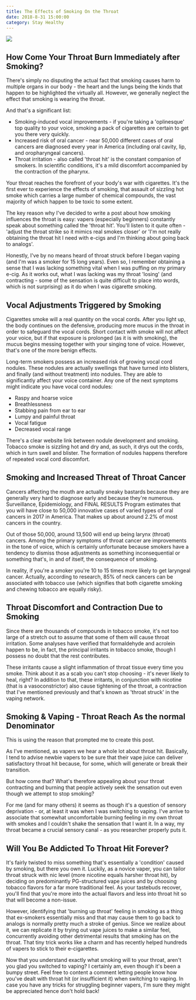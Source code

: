 ```yaml
---
title: The Effects of Smoking On the Throat
date: 2018-8-31 15:00:00
category: Stay Healthy
---
```


![](/images/7.jpg)

## How Come Your Throat Burn Immediately after Smoking?

There's simply no disputing the actual fact that smoking causes harm to multiple organs in our body - the heart and the lungs being the kinds that happen to be highlighted the virtually all. However, we generally neglect the effect that smoking is wearing the throat.

<!-- more -->

And that's a significant list:

 - Smoking-induced vocal improvements - if you're taking a 'oplinesque' top quality to your voice, smoking a pack of cigarettes are certain to get you there very quickly.
 - Increased risk of oral cancer - near 50,000 different cases of oral cancers are diagnosed every year in America (including oral cavity, lip, and oropharyngeal cancers).
 - Throat irritation - also called 'throat hit' is the constant companion of smokers. In scientific conditions, it's a mild discomfort accompanied by the contraction of the pharynx.

Your throat reaches the forefront of your body's war with cigarettes. It's the first ever to experience the effects of smoking, that assault of sizzling hot smoke which carries a large number of chemical compounds, the vast majority of which happen to be toxic to some extent.

The key reason why I've decided to write a post about how smoking influences the throat is easy: vapers (especially beginners) constantly speak about something called the 'throat hit'. You'll listen to it quite often - 'adjust the throat strike so it mimics real smokes closer' or 'I'm not really obtaining the throat hit I need with e-cigs and I'm thinking about going back to analogs'.

Honestly, I've by no means heard of throat struck before I began vaping (and I'm was a smoker for 15 long years). Even so, I remember obtaining a sense that I was lacking something vital when I was puffing on my primary e-cig. As it works out, what I was lacking was my throat 'losing' (and contracting - some of the sensation is quite difficult to place into words, which is not surprising) as it do when I was cigarette smoking.

## Vocal Adjustments Triggered by Smoking

Cigarettes smoke will a real quantity on the vocal cords. After you light up, the body continues on the defensive, producing more mucus in the throat in order to safeguard the vocal cords. Short contact with smoke will not affect your voice, but if that exposure is prolonged (as it is with smoking), the mucus begins messing together with your singing tone of voice. However, that's one of the more benign effects.

Long-term smokers possess an increased risk of growing vocal cord nodules. These nodules are actually swellings that have turned into blisters, and finally (and without treatment) into nodules. They are able to significantly affect your voice container. Any one of the next symptoms might indicate you have vocal cord nodules:

 - Raspy and hoarse voice
 - Breathlessness
 - Stabbing pain from ear to ear
 - Lumpy and painful throat
 - Vocal fatigue
 - Decreased vocal range

There's a clear website link between nodule development and smoking. Tobacco smoke is sizzling hot and dry and, as such, it drys out the cords, which in turn swell and blister. The formation of nodules happens therefore of repeated vocal cord discomfort.

## Smoking and Increased Threat of Throat Cancer

Cancers affecting the mouth are actually sneaky bastards because they are generally very hard to diagnose early and because they're numerous. Surveillance, Epidemiology, and FINAL RESULTS Program estimates that you will have close to 50,000 innovative cases of varied types of oral cancers in 2017 in America. That makes up about around 2.2% of most cancers in the country.

Out of those 50,000, around 13,500 will end up being larynx (throat) cancers. Among the primary symptoms of throat cancer are improvements in the tone of voice, which is certainly unfortunate because smokers have a tendency to dismiss those adjustments as something inconsequential or something that's, in and of itself, the consequence of smoking.

In reality, if you're a smoker you're 10 to 15 times more likely to get laryngeal cancer. Actually, according to research, 85% of neck cancers can be associated with tobacco use (which signifies that both cigarette smoking and chewing tobacco are equally risky).

## Throat Discomfort and Contraction Due to Smoking

Since there are thousands of compounds in tobacco smoke, it's not too large of a stretch out to assume that some of them will cause throat irritation. Some analyses have verified that formaldehyde and acrolein happen to be, in fact, the principal irritants in tobacco smoke, though I possess no doubt that the rest contributes.

These irritants cause a slight inflammation of throat tissue every time you smoke. Think about it as a scab you can't stop choosing - it's never likely to heal, right? In addition to that, these irritants, in conjunction with nicotine (that is a vasoconstrictor) also cause tightening of the throat, a contraction that I've mentioned previously and that's known as 'throat struck' in the vaping network.

## Smoking & Vaping - Throat Reach As the normal Denominator

This is using the reason that prompted me to create this post.

As I've mentioned, as vapers we hear a whole lot about throat hit. Basically, I tend to advise newbie vapers to be sure that their vape juice can deliver satisfactory throat hit because, for some, which will generate or break their transition.

But how come that? What's therefore appealing about your throat contracting and burning that people actively seek the sensation out even though we attempt to stop smoking?

For me (and for many others) it seems as though it's a question of sensory deprivation - or, at least it was when I was switching to vaping. I've arrive to associate that somewhat uncomfortable burning feeling in my own throat with smokes and I couldn't shake the sensation that I want it. In a way, my throat became a crucial sensory canal - as you researcher properly puts it.

## Will You Be Addicted To Throat Hit Forever?

It's fairly twisted to miss something that's essentially a 'condition' caused by smoking, but there you own it. Luckily, as a novice vaper, you can tailor throat struck with nic level (more nicotine equals harsher throat hit), by deciding on predominantly PG-structured vape juices and by choosing tobacco flavors for a far more traditional feel. As your tastebuds recover, you'll find that you're more into the actual flavors and less into throat hit so that will become a non-issue.

However, identifying that 'burning up throat' feeling in smoking as a thing that ex-smokers essentially miss and that may cause them to go back to analogs is normally pretty much a stroke of genius. Since we realize about it, we can replicate it by trying out vape juices to make a similar feel, concurrently avoiding other detrimental results that smoking has on the throat. That tiny trick works like a charm and has recently helped hundreds of vapers to stick to their e-cigarettes.

Now that you understand exactly what smoking will to your throat, aren't you glad you switched to vaping? I certainly am, even though it's been a bumpy street. Feel free to content a comment letting people know how you've dealt with throat hit (or insufficient it) when switching to vaping. In case you have any tricks for struggling beginner vapers, I'm sure they might be appreciated hence don't hold back!